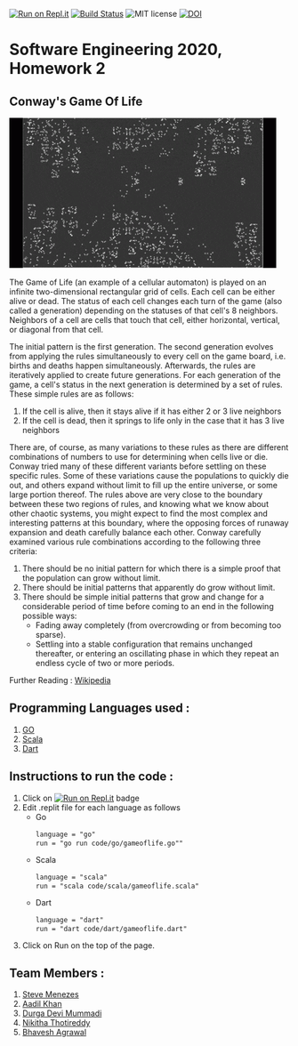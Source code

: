 [![Run on Repl.it](https://repl.it/badge/github/bhavesh242/SE-HW02)](https://repl.it/github/bhavesh242/SE-HW02)
[![Build Status](https://travis-ci.com/bhavesh242/SE-HW02.svg?branch=master)](https://travis-ci.com/github/bhavesh242/SE-HW02/builds/181070331)
![MIT license](https://img.shields.io/badge/License-MIT-green.svg)
[![DOI](https://zenodo.org/badge/289317236.svg)](https://zenodo.org/badge/latestdoi/289317236)

# Software Engineering 2020, Homework 2 

## Conway's Game Of Life

![Game of Life](Gameoflife.gif)

The Game of Life (an example of a cellular automaton) is played on an infinite two-dimensional rectangular grid of cells. Each cell can be either alive or dead. The status of each cell changes each turn of the game (also called a generation) depending on the statuses of that cell's 8 neighbors. Neighbors of a cell are cells that touch that cell, either horizontal, vertical, or diagonal from that cell.

The initial pattern is the first generation. The second generation evolves from applying the rules simultaneously to every cell on the game board, i.e. births and deaths happen simultaneously. Afterwards, the rules are iteratively applied to create future generations. For each generation of the game, a cell's status in the next generation is determined by a set of rules. These simple rules are as follows:
1. If the cell is alive, then it stays alive if it has either 2 or 3 live neighbors
2. If the cell is dead, then it springs to life only in the case that it has 3 live neighbors

There are, of course, as many variations to these rules as there are different combinations of numbers to use for determining when cells live or die. Conway tried many of these different variants before settling on these specific rules. Some of these variations cause the populations to quickly die out, and others expand without limit to fill up the entire universe, or some large portion thereof. The rules above are very close to the boundary between these two regions of rules, and knowing what we know about other chaotic systems, you might expect to find the most complex and interesting patterns at this boundary, where the opposing forces of runaway expansion and death carefully balance each other. Conway carefully examined various rule combinations according to the following three criteria:
1. There should be no initial pattern for which there is a simple proof that the population can grow without limit.
2. There should be initial patterns that apparently do grow without limit.
3. There should be simple initial patterns that grow and change for a considerable period of time before coming to an end in the following possible ways:
    - Fading away completely (from overcrowding or from becoming too sparse).
    - Settling into a stable configuration that remains unchanged thereafter, or entering an oscillating phase in which they repeat an endless cycle of two or more periods.


Further Reading : [Wikipedia](https://en.wikipedia.org/wiki/Conway%27s_Game_of_Life)

## Programming Languages used :

1. [GO](https://golang.org/)
2. [Scala](https://www.scala-lang.org/)
3. [Dart](https://dart.dev/)

## Instructions to run the code :
1. Click on [![Run on Repl.it](https://repl.it/badge/github/bhavesh242/SE-HW02)](https://repl.it/github/bhavesh242/SE-HW02) badge 
2. Edit .replit file for each language as follows
    * Go
        ```
        language = "go"
        run = "go run code/go/gameoflife.go""
        ```
    * Scala
        ```
        language = "scala"
        run = "scala code/scala/gameoflife.scala"
        ````
    * Dart
        ```
        language = "dart"
        run = "dart code/dart/gameoflife.dart"
        ````
3. Click on Run on the top of the page.

## Team Members : 

1. [Steve Menezes](https://github.com/stevemenezes)
2. [Aadil Khan](https://github.com/aadilk97)
3. [Durga Devi Mummadi](https://github.com/Durga71)
4. [Nikitha Thotireddy](https://github.com/nikithareddyt)
5. [Bhavesh Agrawal](https://github.com/bhavesh242)
